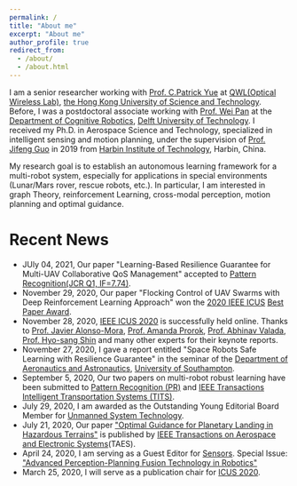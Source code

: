```yaml
---
permalink: /
title: "About me"
excerpt: "About me"
author_profile: true
redirect_from: 
  - /about/
  - /about.html
---
```


I am a senior researcher working with [Prof. C.Patrick Yue](https://ece.hkust.edu.hk/eepatrick) at [QWL(Optical Wireless Lab)](http://yuegroup.ust.hk/leadership.html), [the Hong Kong University of Science and Technology](https://hkust.edu.hk/). Before, I was a postdoctoral associate working with [Prof. Wei Pan](https://panweihit.github.io/) at the [Department of Cognitive Robotics](https://www.tudelft.nl/en/3me/about/departments/cognitive-robotics-cor/), [Delft University of Technology](https://www.tudelft.nl/en/). I received my Ph.D. in Aerospace Science and Technology, specialized in intelligent sensing and motion planning, under the supervision of [Prof. Jifeng Guo](http://homepage.hit.edu.cn/guojifeng) in 2019 from [Harbin Institute of Technology](http://www.hit.edu.cn/), Harbin, China.

My research goal is to establish an autonomous learning framework for a multi-robot system, especially for applications in special environments (Lunar/Mars rover, rescue robots, etc.). In particular, I am interested in graph Theory, reinforcement Learning, cross-modal perception, motion planning and optimal guidance.

Recent News
======
* JUly 04, 2021, Our paper "Learning-Based Resilience Guarantee for Multi-UAV Collaborative QoS Management" accepted to [Pattern Recognition(JCR Q1, IF=7.74)](https://www.journals.elsevier.com/pattern-recognition).
* November 29, 2020, Our paper "Flocking Control of UAV Swarms with Deep Reinforcement Learning Approach" won the [2020 IEEE ICUS](http://icus.scholarbee.cn/Page) [Best Paper Award](http://icus.scholarbee.cn/en/web/article/menudetail?mid=676).
* November 28, 2020, [IEEE ICUS 2020](http://icus.scholarbee.cn/Page) is successfully held online. Thanks to [Prof. Javier Alonso-Mora](http://www.alonsomora.com/), [Prof. Amanda Prorok](https://www.proroklab.org/), [Prof. Abhinav Valada](https://rl.uni-freiburg.de/people/valada), [Prof. Hyo-sang Shin](https://www.cranfield.ac.uk/people/professor-hyosang-shin-712415) and many other experts for their keynote reports.
* November 27, 2020, I gave a report entitled "Space Robots Safe Learning with Resilience Guarantee" in the seminar of the [Department of Aeronautics and Astronautics](https://www.southampton.ac.uk/engineering/what_we_do/aeronautics_and_astronautics.page), [University of Southampton](https://www.southampton.ac.uk/).
* September 5, 2020, Our two papers on multi-robot robust learning have been submitted to [Pattern Recognition (PR)](https://www.journals.elsevier.com/pattern-recognition) and [IEEE Transactions Intelligent Transportation Systems (TITS)](https://www.ieee-itss.org/its-transactions).
* July 29, 2020, I am awarded as the Outstanding Young Editorial Board Member for [Unmanned System Technology](https://umst.cbpt.cnki.net/WKD/WebPublication/index.aspx?mid=umst).
* July 21, 2020, Our paper ["Optimal Guidance for Planetary Landing in Hazardous Terrains"](https://ieeexplore.ieee.org/document/8911470) is published by [IEEE Transactions on Aerospace and Electronic Systems](https://ieeexplore.ieee.org/xpl/RecentIssue.jsp?punumber=7)(TAES). 
* April 24, 2020, I am serving as a Guest Editor for [Sensors](https://www.mdpi.com/journal/sensors). 
  Special Issue: ["Advanced Perception-Planning Fusion Technology in Robotics"](https://www.mdpi.com/journal/sensors/special_issues/PPFT)
* March 25, 2020, I will serve as a publication chair for [ICUS 2020](http://icus.scholarbee.cn/en/web/page?mid=558&pid=Home-En).
